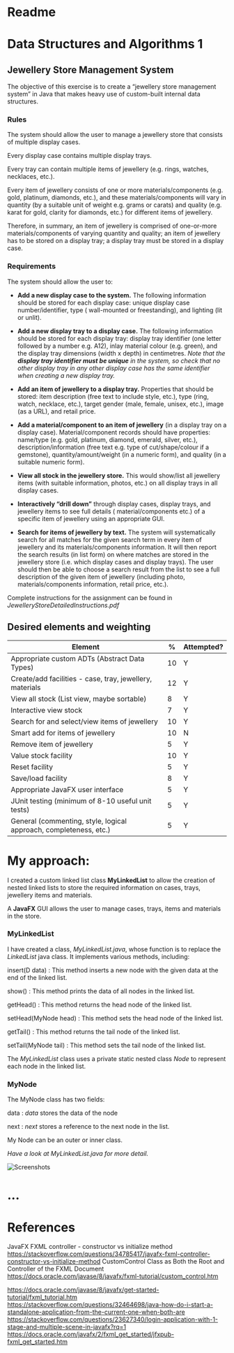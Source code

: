 # Readme

# Data Structures and Algorithms 1

## Jewellery Store Management System

The objective of this exercise is to create a “jewellery store management system” in Java that makes heavy use of
custom-built internal data structures.

### Rules

The system should allow the user to manage a jewellery store that consists of multiple display cases.

Every display case contains multiple display trays.

Every tray can contain multiple items of jewellery (e.g. rings, watches, necklaces, etc.).

Every item of jewellery consists of one or more materials/components (e.g. gold, platinum, diamonds, etc.), and these
materials/components will vary in quantity (by a suitable unit of weight e.g. grams or carats) and quality (e.g. karat
for gold, clarity for diamonds, etc.) for different items of jewellery.

Therefore, in summary, an item of jewellery is comprised of one-or-more materials/components of varying quantity and
quality;
an item of jewellery has to be stored on a display tray;
a display tray must be stored in a display case.

### Requirements

The system should allow the user to:

* **Add a new display case to the system.**
  The following information should be stored for each display case: unique display case number/identifier, type (
  wall-mounted or freestanding), and lighting (lit or unlit).


* **Add a new display tray to a display case.**
  The following information should be stored for each display tray: display tray identifier (one letter followed by a
  number e.g. A12), inlay material colour (e.g. green), and the display tray dimensions (width x depth) in centimetres.
  *Note that the **display tray identifier must be unique** in the system, so check that no other display tray in any
  other display case has the same identifier when creating a new display tray.*


* **Add an item of jewellery to a display tray.**
  Properties that should be stored: item description (free text to include style, etc.), type (ring, watch, necklace,
  etc.), target gender (male, female, unisex, etc.), image (as a URL), and retail price.


* **Add a material/component to an item of jewellery**
  (in a display tray on a display case). Material/component records should have properties: name/type (e.g. gold,
  platinum, diamond, emerald, silver, etc.), description/information (free text e.g. type of cut/shape/colour if a
  gemstone), quantity/amount/weight (in a numeric form), and quality (in a suitable numeric form).


* **View all stock in the jewellery store.**
  This would show/list all jewellery items (with suitable information, photos, etc.) on all display trays in all display
  cases.


* **Interactively “drill down”** through display cases, display trays, and jewellery items to see full details (
  material/components etc.) of a specific item of jewellery using an appropriate GUI.


* **Search for items of jewellery by text.**
  The system will systematically search for all matches for the given search term in every item of jewellery and its
  materials/components information. It will then report the search results (in list form) on where matches are stored in
  the jewellery store (i.e. which display cases and display trays). The user should then be able to choose a search
  result from the list to see a full description of the given item of jewellery (including photo, materials/components
  information, retail price, etc.).

Complete instructions for the assignment can be found in *JewelleryStoreDetailedInstructions.pdf*

## Desired elements and weighting

| Element                                                           | %  | Attempted? |
|-------------------------------------------------------------------|----|------------|
| Appropriate custom ADTs (Abstract Data Types)                     | 10 | Y          |
| Create/add facilities - case, tray, jewellery, materials          | 12 | Y          |
| View all stock (List view, maybe sortable)                        | 8  | Y          |
| Interactive view stock                                            | 7  | Y          |
| Search for and select/view items of jewellery                     | 10 | Y          |
| Smart add for items of jewellery                                  | 10 | N          |
| Remove item of jewellery                                          | 5  | Y          |
| Value stock facility                                              | 10 | Y          |
| Reset facility                                                    | 5  | Y          |
| Save/load facility                                                | 8  | Y          |
| Appropriate JavaFX user interface                                 | 5  | Y          |
| JUnit testing (minimum of 8-10 useful unit tests)                 | 5  | Y          |
| General (commenting, style, logical approach, completeness, etc.) | 5  | Y          |

# My approach:

I created a custom linked list class **MyLinkedList** to allow the creation of nested linked lists to store the required
information on cases, trays, jewellery items and materials.

A **JavaFX** GUI allows the user to manage cases, trays, items and materials in the store.

### MyLinkedList

I have created a class, *MyLinkedList.java*, whose function is to replace the *LinkedList* java class.
It implements various methods, including:

insert(D data)
: This method inserts a new node with the given data at the end of the linked list.

show()
: This method prints the data of all nodes in the linked list.

getHead()
: This method returns the head node of the linked list.

setHead(MyNode<T> head)
: This method sets the head node of the linked list.

getTail()
: This method returns the tail node of the linked list.

setTail(MyNode<T> tail)
: This method sets the tail node of the linked list.

The *MyLinkedList* class uses a private static nested class *Node* to represent each node in the linked list.

### MyNode

The MyNode class has two fields:

data
: *data* stores the data of the node

next
: *next* stores a reference to the next node in the list.

My Node can be an outer or inner class.

*Have a look at MyLinkedList.java for more detail.*

![Screenshots](src/main/resources/images/Views.jpg)

# ...

# References

JavaFX FXML controller - constructor vs initialize method
https://stackoverflow.com/questions/34785417/javafx-fxml-controller-constructor-vs-initialize-method
CustomControl Class as Both the Root and Controller of the FXML Document
https://docs.oracle.com/javase/8/javafx/fxml-tutorial/custom_control.htm

https://docs.oracle.com/javase/8/javafx/get-started-tutorial/fxml_tutorial.htm
https://stackoverflow.com/questions/32464698/java-how-do-i-start-a-standalone-application-from-the-current-one-when-both-are
https://stackoverflow.com/questions/23627340/login-application-with-1-stage-and-multiple-scene-in-javafx?rq=1
https://docs.oracle.com/javafx/2/fxml_get_started/jfxpub-fxml_get_started.htm
